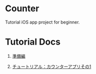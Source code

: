 # Counter
Tutorial iOS app project for beginner.

# Tutorial Docs
1. [準備編](https://github.com/manabelleinfo/Counter/blob/master/docs/Create%20a%20iOS%20app%20for%20beginners.%20Sec.1.md)

2. [チュートリアル：カウンターアプリその1](https://github.com/manabelleinfo/Counter/blob/master/docs/Create%20a%20iOS%20app%20for%20beginners.%20Sec.2.md)
